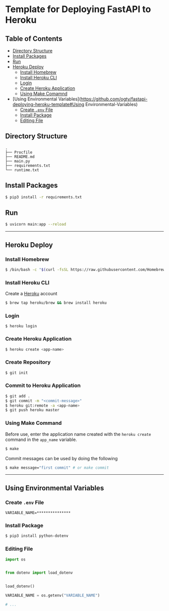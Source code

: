 # Template for Deploying FastAPI to Heroku

## Table of Contents

- [Directory Structure](https://github.com/ogty/fastapi-deploying-heroku-template#Directory-Structure)
- [Install Packages](https://github.com/ogty/fastapi-deploying-heroku-template#Install-Packages)
- [Run](https://github.com/ogty/fastapi-deploying-heroku-template#Run)
- [Heroku Deploy](https://github.com/ogty/fastapi-deploying-heroku-template#)
    - [Install Homebrew](https://github.com/ogty/fastapi-deploying-heroku-template#Install-Homebrew)
    - [Install Heroku CLI](https://github.com/ogty/fastapi-deploying-heroku-template#Install-Heroku-CLI)
    - [Login](https://github.com/ogty/fastapi-deploying-heroku-template#Login)
    - [Create Heroku Application](https://github.com/ogty/fastapi-deploying-heroku-template#Create-Heroku-Application)
    - [Using Make Comamnd](https://github.com/ogty/fastapi-deploying-heroku-template#Using-Make-Command)
- [Using Environmental Variables](https://github.com/ogty/fastapi-deploying-heroku-template#Using Environmental-Variables)
    - [Create `.env` File](https://github.com/ogty/fastapi-deploying-heroku-template#Create-`.env`-File)
    - [Install Package](https://github.com/ogty/fastapi-deploying-heroku-template#Install-Package)
    - [Editing File](https://github.com/ogty/fastapi-deploying-heroku-template#Editing-File)

## Directory Structure

```
.
├── Procfile
├── README.md
├── main.py
├── requirements.txt
└── runtime.txt
```

## Install Packages

```zsh
$ pip3 install -r requirements.txt
```

## Run

```zsh
$ uvicorn main:app --reload
```

---

## Heroku Deploy

### Install Homebrew

```zsh
$ /bin/bash -c "$(curl -fsSL https://raw.githubusercontent.com/Homebrew/install/HEAD/install.sh)"
```

### Install Heroku CLI

Create a [Heroku](https://www.heroku.com/) account

```zsh
$ brew tap heroku/brew && brew install heroku
```

### Login

```
$ heroku login
```

### Create Heroku Application

```zsh
$ heroku create <app-name>
```

### Create Repository

```zsh
$ git init
```

### Commit to Heroku Application

```zsh
$ git add .
$ git commit -m "<commit-message>"
$ heroku git:remote -a <app-name>
$ git push heroku master
```

### Using Make Command

Before use, enter the application name created with the `heroku create` command in the `app_name` variable.

```zsh
$ make
```

Commit messages can be used by doing the following

```zsh
$ make message="first commit" # or make commit
```

---

## Using Environmental Variables

### Create `.env` File

```.env
VARIABLE_NAME=***************
```

### Install Package

```zsh
$ pip3 install python-dotenv
```

### Editing File

```python
import os


from dotenv import load_dotenv


load_dotenv()

VARIABLE_NAME = os.getenv("VARIABLE_NAME")

# ...
```
